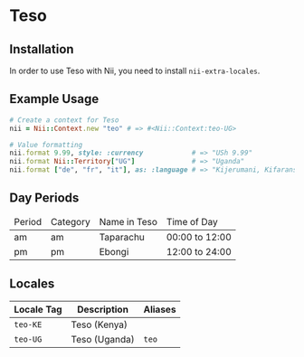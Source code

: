 <!-- This file has been generated. Source: languages/_template.md.erb -->

# Teso

## Installation

In order to use Teso with Nii, you need to install `nii-extra-locales`.

## Example Usage

``` ruby
# Create a context for Teso
nii = Nii::Context.new "teo" # => #<Nii::Context:teo-UG>

# Value formatting
nii.format 9.99, style: :currency            # => "USh 9.99"
nii.format Nii::Territory["UG"]              # => "Uganda"
nii.format ["de", "fr", "it"], as: :language # => "Kijerumani, Kifaransa, Kiitaliano"
```

## Day Periods


<table>
  <thead>
    <tr>
      <td>Period</td>
      <td>Category</td>
      <td>Name in Teso</td>
      <td>Time of Day</td>
    </tr>
  </thead>
  <tbody>
    <tr>
      <td>am</td>
      <td>am</td>
      <td>Taparachu</td>
      <td>00:00 to 12:00</td>
    </tr>
    <tr>
      <td>pm</td>
      <td>pm</td>
      <td>Ebongi</td>
      <td>12:00 to 24:00</td>
    </tr>
  </tbody>
</table>



## Locales

<table>
  <thead>
    <tr>
      <th>Locale Tag</th>
      <th>Description</th>
      <th>Aliases</th>
    </tr>
  </thead>
  <tbody>
    <tr>
      <td><code>teo-KE</code></td>
      <td>Teso (Kenya)</td>
      <td></td>
    </tr>
    <tr>
      <td><code>teo-UG</code></td>
      <td>Teso (Uganda)</td>
      <td><code>teo</code></td>
    </tr>
  </tbody>
</table>

